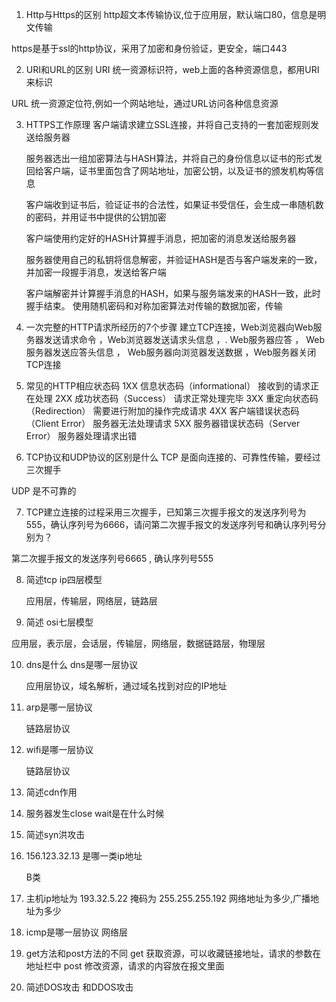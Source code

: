 1. Http与Https的区别
  http超文本传输协议,位于应用层，默认端口80，信息是明文传输

  https是基于ssl的http协议，采用了加密和身份验证，更安全，端口443

2. URI和URL的区别
  URI 统一资源标识符，web上面的各种资源信息，都用URI来标识

  URL 统一资源定位符,例如一个网站地址，通过URL访问各种信息资源

3. HTTPS工作原理
   客户端请求建立SSL连接，并将自己支持的一套加密规则发送给服务器

   服务器选出一组加密算法与HASH算法，并将自己的身份信息以证书的形式发回给客户端，证书里面包含了网站地址，加密公钥，以及证书的颁发机构等信息

   客户端收到证书后，验证证书的合法性，如果证书受信任，会生成一串随机数的密码，并用证书中提供的公钥加密

   客户端使用约定好的HASH计算握手消息，把加密的消息发送给服务器

   服务器使用自己的私钥将信息解密，并验证HASH是否与客户端发来的一致，并加密一段握手消息，发送给客户端

   客户端解密并计算握手消息的HASH，如果与服务端发来的HASH一致，此时握手结束。 使用随机密码和对称加密算法对传输的数据加密，传输


4. 一次完整的HTTP请求所经历的7个步骤
   建立TCP连接，Web浏览器向Web服务器发送请求命令 ，Web浏览器发送请求头信息 ，. Web服务器应答 ， Web服务器发送应答头信息 ，
   Web服务器向浏览器发送数据 ，Web服务器关闭TCP连接

5. 常见的HTTP相应状态码
  1XX	信息状态码（informational）	接收到的请求正在处理
  2XX	成功状态码（Success）	请求正常处理完毕
  3XX	重定向状态码（Redirection）	需要进行附加的操作完成请求
  4XX	客户端错误状态码（Client Error）	服务器无法处理请求
  5XX	服务器错误状态码（Server Error）	服务器处理请求出错

6. TCP协议和UDP协议的区别是什么
  TCP 是面向连接的、可靠性传输，要经过三次握手

  UDP 是不可靠的

7. TCP建立连接的过程采用三次握手，已知第三次握手报文的发送序列号为555，确认序列号为6666，请问第二次握手报文的发送序列号和确认序列号分别为？

  第二次握手报文的发送序列号6665 , 确认序列号555

8. 简述tcp ip四层模型

   应用层，传输层，网络层，链路层

9. 简述 osi七层模型

  应用层，表示层，会话层，传输层，网络层，数据链路层，物理层

10. dns是什么 dns是哪一层协议

    应用层协议，域名解析，通过域名找到对应的IP地址

11. arp是哪一层协议

    链路层协议

12. wifi是哪一层协议

    链路层协议

13. 简述cdn作用



14. 服务器发生close wait是在什么时候

15. 简述syn洪攻击

16. 156.123.32.13 是哪一类ip地址

    B类


17. 主机ip地址为 193.32.5.22 掩码为 255.255.255.192 网络地址为多少,广播地址为多少



18. icmp是哪一层协议
网络层

19. get方法和post方法的不同
get 获取资源，可以收藏链接地址，请求的参数在地址栏中
post 修改资源，请求的内容放在报文里面

20. 简述DOS攻击 和DDOS攻击